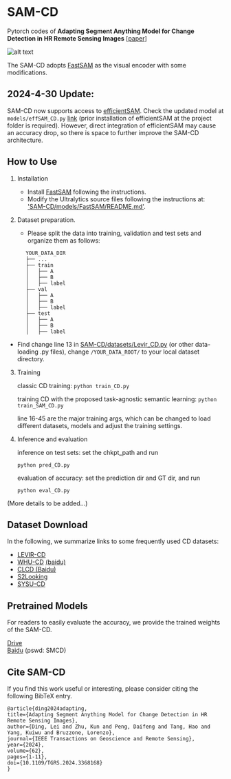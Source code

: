 # SAM-CD
Pytorch codes of **Adapting Segment Anything Model for Change Detection in HR Remote Sensing Images** [[paper](https://ieeexplore.ieee.org/document/10443350)]

![alt text](https://github.com/ggsDing/SAM-CD/blob/main/flowchart.png)

The SAM-CD adopts [FastSAM](https://github.com/CASIA-IVA-Lab/FastSAM) as the visual encoder with some modifications.

## 2024-4-30 Update:

SAM-CD now supports access to [efficientSAM](https://github.com/yformer/EfficientSAM). Check the updated model at ```models/effSAM_CD.py``` [link](https://github.com/ggsDing/SAM-CD/blob/main/models/effSAM_CD.py) (prior installation of efficientSAM at the project folder is required). However, direct integration of efficientSAM may cause an accuracy drop, so there is space to further improve the SAM-CD architecture.

## How to Use
1. Installation
   * Install [FastSAM](https://github.com/CASIA-IVA-Lab/FastSAM) following the instructions.
   * Modify the Ultralytics source files following the instructions at: ['SAM-CD/models/FastSAM/README.md'](https://github.com/ggsDing/SAM-CD/blob/main/models/FastSAM/README.md). 

2. Dataset preparation.
   * Please split the data into training, validation and test sets and organize them as follows:
```
      YOUR_DATA_DIR
      ├── ...
      ├── train
      │   ├── A
      │   ├── B
      │   ├── label
      ├── val
      │   ├── A
      │   ├── B
      │   ├── label
      ├── test
      │   ├── A
      │   ├── B
      │   ├── label
```

   * Find change line 13 in [SAM-CD/datasets/Levir_CD.py](https://github.com/ggsDing/SAM-CD/blob/main/datasets/Levir_CD.py) (or other data-loading .py files), change `/YOUR_DATA_ROOT/` to your local dataset directory.

3. Training
   
   classic CD training:
   `python train_CD.py`
   
   training CD with the proposed task-agnostic semantic learning:
   `python train_SAM_CD.py`
   
   line 16-45 are the major training args, which can be changed to load different datasets, models and adjust the training settings.

5. Inference and evaluation
   
   inference on test sets: set the chkpt_path and run
   
   `python pred_CD.py`
   
   evaluation of accuracy: set the prediction dir and GT dir, and run
   
   `python eval_CD.py`
   
(More details to be added...)


## Dataset Download

In the following, we summarize links to some frequently used CD datasets:

* [LEVIR-CD](https://justchenhao.github.io/LEVIR/)
* [WHU-CD](https://study.rsgis.whu.edu.cn/pages/download/) [(baidu)](https://pan.baidu.com/s/1A0_xbV4ZktWCbL3j94CInA?pwd=WHCD )
* [CLCD (Baidu)](https://pan.baidu.com/s/1iZtAq-2_vdqoz1RnRtivng?pwd=CLCD)
* [S2Looking](https://github.com/S2Looking/Dataset)
* [SYSU-CD](https://github.com/liumency/SYSU-CD)

## Pretrained Models

For readers to easily evaluate the accuracy, we provide the trained weights of the SAM-CD.

[Drive](https://drive.google.com/drive/folders/14tNtID43o-LHs8VaMK5jai1Uf8NqMDAW?usp=sharing)  
[Baidu](https://pan.baidu.com/s/1V25TFGL5V05ZB5ttFXFSEA?pwd=SMCD) (pswd: SMCD)


## Cite SAM-CD

If you find this work useful or interesting, please consider citing the following BibTeX entry.

```
@article{ding2024adapting,
title={Adapting Segment Anything Model for Change Detection in HR Remote Sensing Images},
author={Ding, Lei and Zhu, Kun and Peng, Daifeng and Tang, Hao and Yang, Kuiwu and Bruzzone, Lorenzo},
journal={IEEE Transactions on Geoscience and Remote Sensing}, 
year={2024},
volume={62},
pages={1-11},
doi={10.1109/TGRS.2024.3368168}
}

```
